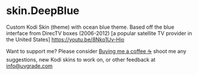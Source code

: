 # skin.DeepBlue
 Custom Kodi Skin (theme) with ocean blue theme. Based off the blue interface from DirecTV boxes (2006-2012) [a popular satellite TV provider in the United States]
 https://youtu.be/8Nko1Uv-Hio
 
 Want to support me? Please consider [Buying me a coffee ☕](https://www.buymeacoffee.com/UVGrade)
 shoot me any suggestions, new Kodi skins to work on, or other feedback at info@uvgrade.com
